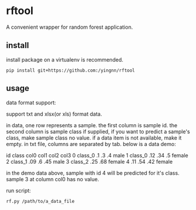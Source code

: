 # rftool

A convenient wrapper for random forest application.

## install

install package on a virtualenv is recommended.

```
pip install git+https://github.com:/yingnn/rftool
```

## usage

data format support:

support txt and xlsx(or xls) format data.

in data, one row represents a sample. the first column is sample id. the second column is sample class if supplied, if you want to predict a sample's class, make sample class no value. if a data item is not available, make it empty. in txt file, columns are separated by tab. below is a data demo:

id    class    col0    col1    col2    col3
0     class_0    .1      .3      .4    male
1     class_0   .12     .34      .5    female
2     class_1   .09      .6     .45    male
3     class_2           .25     .68    female
4               .11     .54     .42    female


in the demo data above, sample with id 4 will be predicted for it's class. sample 3 at column col0 has no value.

run script:

```
rf.py /path/to/a_data_file
```
